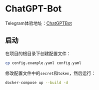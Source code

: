 
# ChatGPT-Bot

Telegram体验地址：[ChatGPTBot](https://t.me/simple8964bot)

## 启动

在项目的根目录下创建配置文件：
    
```bash
cp config.example.yaml config.yaml
```

修改配置文件中的`secret`和`token`，然后运行：
    
```bash
docker-compose up --build -d
```


